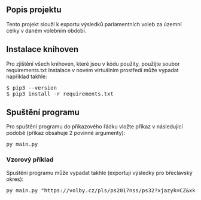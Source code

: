 <H2> Popis projektu </H2>
Tento projekt slouží k exportu výsledků parlamentních voleb za územní celky v daném volebním období.

<H2>Instalace knihoven</H2>
Pro zjištění všech knihoven, které jsou v kódu použity, použijte soubor requirements.txt
Instalace v novém virtuálním prostředí může vypadat například takhle:<br>
<pre>$ pip3 --version
$ pip3 install -r requirements.txt</pre>

<h2>Spuštění programu</h2>
Pro spuštění programu do příkazového řádku vložte příkaz v následující podobě (příkaz obsahuje 2 povinné argumenty):
<br><pre>py main.py <URL_územního_celku> <název_csv_souboru></pre>
<h3>Vzorový příklad</h3>
Spuštění programu může vypadat takhle (exportuji výsledky pro břeclavský okres):<br>
<pre>py main.py "https://volby.cz/pls/ps2017nss/ps32?xjazyk=CZ&xkraj=11&xnumnuts=6204" "vysledky_voleb_breclavsko.csv"</pre>
